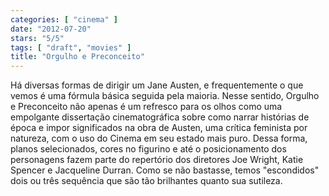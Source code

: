 ```yaml
---
categories: [ "cinema" ]
date: "2012-07-20"
stars: "5/5"
tags: [ "draft", "movies" ]
title: "Orgulho e Preconceito"
---
```

Há diversas formas de dirigir um Jane Austen, e frequentemente o que
vemos é uma fórmula básica seguida pela maioria. Nesse sentido,
Orgulho e Preconceito não apenas é um refresco para os olhos como uma
empolgante dissertação cinematográfica sobre como narrar histórias
de época e impor significados na obra de Austen, uma crítica feminista
por natureza, com o uso do Cinema em seu estado mais puro. Dessa forma,
planos selecionados, cores no figurino e até o posicionamento dos
personagens fazem parte do repertório dos diretores Joe Wright, Katie
Spencer e Jacqueline Durran. Como se não bastasse, temos "escondidos"
dois ou três sequência que são tão brilhantes quanto sua sutileza.
